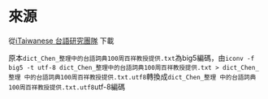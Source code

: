 # 來源

從[iTaiwanese 台語研究團隊](http://www.itaiwanese.org/) 下載

原本`dict_Chen_整理中的台語詞典100周百祥教授提供.txt`為big5編碼，由`iconv -f big5 -t utf-8 dict_Chen_整理中的台語詞典100周百祥教授提供.txt > dict_Chen_整理 中的台語詞典100周百祥教授提供.txt.utf8`轉換成`dict_Chen_整理 中的台語詞典100周百祥教授提供.txt.utf8`utf-8編碼
